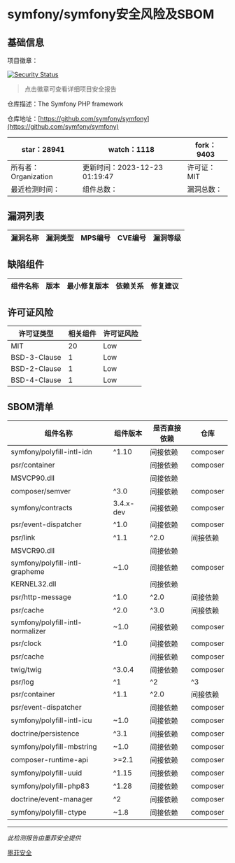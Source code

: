 # symfony/symfony安全风险及SBOM

## 基础信息

项目徽章：

[![Security Status](https://www.murphysec.com/platform3/v31/badge/1738279183507226624.svg)](https://www.murphysec.com/console/report/1691516035264176128/1738279183507226624)

> 点击徽章可查看详细项目安全报告

仓库描述：The Symfony PHP framework

仓库地址：[https://github.com/symfony/symfony](https://github.com/symfony/symfony)

| star：28941 | watch：1118 | fork：9403 |
| ----------- | -------------- | ------------ |
| 所有者：Organization | 更新时间：2023-12-23 01:19:47 | 许可证：MIT |
| 最近检测时间： | 组件总数： | 漏洞总数： |




## 漏洞列表

| 漏洞名称 | 漏洞类型 | MPS编号 | CVE编号 | 漏洞等级 |
| ------- | ------ | ------- | ------ | ----- |





## 缺陷组件

| 组件名称 | 版本 | 最小修复版本 | 依赖关系 | 修复建议 |
| -------- | ---- | ------------ | -------- | -------- |





## 许可证风险

| 许可证类型 | 相关组件 | 许可证风险 |
| ---------- | -------- | ---------- |
|MIT|20|Low|
|BSD-3-Clause|1|Low|
|BSD-2-Clause|1|Low|
|BSD-4-Clause|1|Low|




## SBOM清单

| 组件名称 | 组件版本 | 是否直接依赖 | 仓库 |
| -------- | -------- | ------------ | ---- |
|symfony/polyfill-intl-idn|^1.10|间接依赖|composer|
|psr/container||间接依赖|composer|
|MSVCP90.dll||间接依赖||
|composer/semver|^3.0|间接依赖|composer|
|symfony/contracts|3.4.x-dev|间接依赖|composer|
|psr/event-dispatcher|^1.0|间接依赖|composer|
|psr/link|^1.1|^2.0|间接依赖|composer|
|MSVCR90.dll||间接依赖||
|symfony/polyfill-intl-grapheme|~1.0|间接依赖|composer|
|KERNEL32.dll||间接依赖||
|psr/http-message|^1.0|^2.0|间接依赖|composer|
|psr/cache|^2.0|^3.0|间接依赖|composer|
|symfony/polyfill-intl-normalizer|~1.0|间接依赖|composer|
|psr/clock|^1.0|间接依赖|composer|
|psr/cache||间接依赖|composer|
|twig/twig|^3.0.4|间接依赖|composer|
|psr/log|^1|^2|^3|间接依赖|composer|
|psr/container|^1.1|^2.0|间接依赖|composer|
|psr/event-dispatcher||间接依赖|composer|
|symfony/polyfill-intl-icu|~1.0|间接依赖|composer|
|doctrine/persistence|^3.1|间接依赖|composer|
|symfony/polyfill-mbstring|~1.0|间接依赖|composer|
|composer-runtime-api|>=2.1|间接依赖|composer|
|symfony/polyfill-uuid|^1.15|间接依赖|composer|
|symfony/polyfill-php83|^1.28|间接依赖|composer|
|doctrine/event-manager|^2|间接依赖|composer|
|symfony/polyfill-ctype|~1.8|间接依赖|composer|


------

*此检测报告由墨菲安全提供*

[墨菲安全](www.murphysec.com)